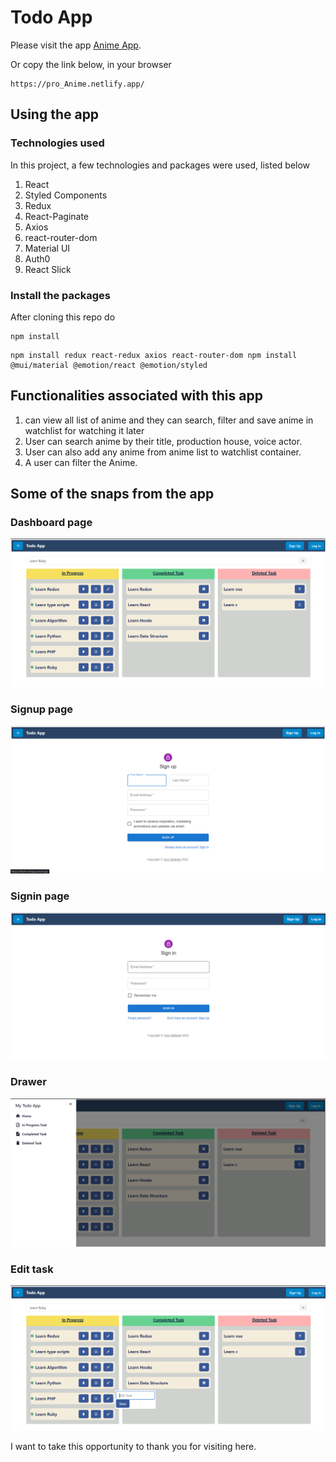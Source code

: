 # Todo App

Please visit the app [Anime App](https://pro_Anime.netlify.app/).

Or copy the link below, in your browser
```
https://pro_Anime.netlify.app/
```

## Using the app
### Technologies used

In this project, a few technologies and packages were used, listed below
1. React 
2. Styled Components
3. Redux
4. React-Paginate
5. Axios
6. react-router-dom
7. Material UI
8. Auth0
9. React Slick

### Install the packages
After cloning this repo do
```
npm install
```
```
npm install redux react-redux axios react-router-dom npm install @mui/material @emotion/react @emotion/styled
```

 

## Functionalities associated with this app
1. can view all list of anime and they can search, filter and save anime in watchlist for watching it later
2. User can search anime by their title, production house, voice actor.
3. User can also add any anime from anime list to watchlist container.
4. A user can filter the Anime.


## Some of the snaps from the app
### Dashboard page
![Dashboard page](https://github.com/Nitesh-Goshwami/todoApp/blob/master/client/public/Images/Home.png?raw=true)
### Signup page
![Signup page](https://github.com/Nitesh-Goshwami/todoApp/blob/master/client/public/Images/signup.png?raw=true)
### Signin page
![Signin page](https://github.com/Nitesh-Goshwami/todoApp/blob/master/client/public/Images/signin.png?raw=true)
### Drawer
![Drawer](https://github.com/Nitesh-Goshwami/todoApp/blob/master/client/public/Images/Drawer.png?raw=true)
### Edit task 
![Edit task](https://github.com/Nitesh-Goshwami/todoApp/blob/master/client/public/Images/Edit.png?raw=true)

I want to take this opportunity to thank you for visiting here.
